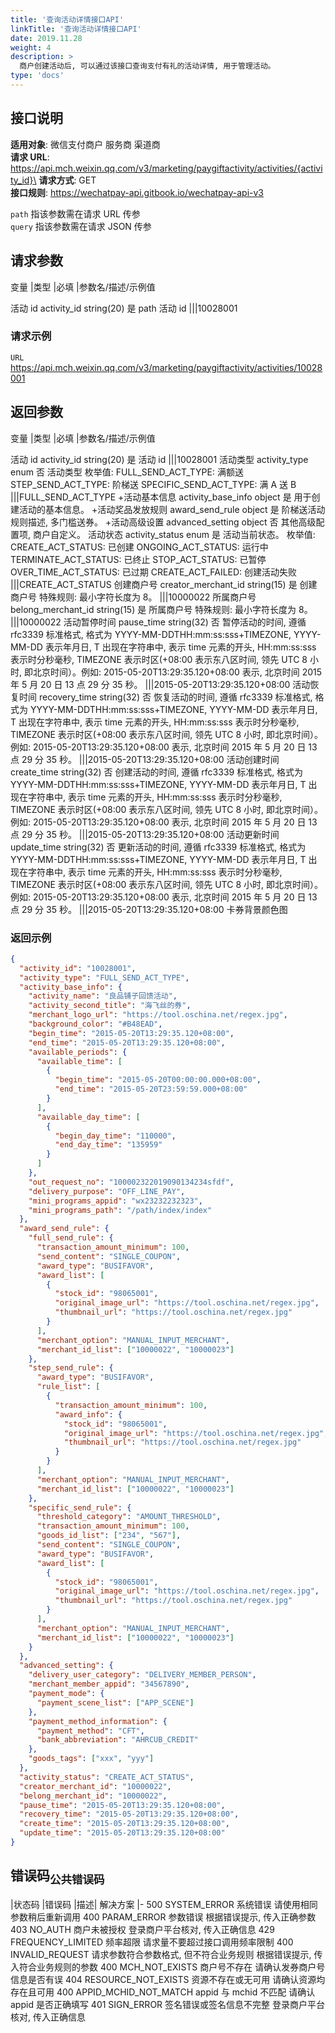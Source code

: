 ```yaml
---
title: '查询活动详情接口API'
linkTitle: '查询活动详情接口API'
date: 2019.11.28
weight: 4
description: >
  商户创建活动后, 可以通过该接口查询支付有礼的活动详情, 用于管理活动。
type: 'docs'
---
```


## 接口说明

**适用对象**: 微信支付商户 服务商 渠道商\
**请求 URL**: https://api.mch.weixin.qq.com/v3/marketing/paygiftactivity/activities/{activity_id}\
**请求方式**: GET\
**接口规则**: https://wechatpay-api.gitbook.io/wechatpay-api-v3

`path` 指该参数需在请求 URL 传参\
`query` 指该参数需在请求 JSON 传参

## 请求参数

变量 |类型 |必填 |参数名/描述/示例值

活动 id activity_id string(20) 是 path 活动 id
|||10028001

### 请求示例

`URL` https://api.mch.weixin.qq.com/v3/marketing/paygiftactivity/activities/10028001

## 返回参数

变量 |类型 |必填 |参数名/描述/示例值

活动 id activity_id string(20) 是 活动 id
|||10028001
活动类型 activity_type enum 否 活动类型
枚举值:
FULL_SEND_ACT_TYPE: 满额送
STEP_SEND_ACT_TYPE: 阶梯送
SPECIFIC_SEND_ACT_TYPE: 满 A 送 B
|||FULL_SEND_ACT_TYPE +活动基本信息 activity_base_info object 是 用于创建活动的基本信息。 +活动奖品发放规则 award_send_rule object 是 阶梯送活动规则描述, 多门槛送券。 +活动高级设置 advanced_setting object 否 其他高级配置项, 商户自定义。
活动状态 activity_status enum 是 活动当前状态。
枚举值:
CREATE_ACT_STATUS: 已创建
ONGOING_ACT_STATUS: 运行中
TERMINATE_ACT_STATUS: 已终止
STOP_ACT_STATUS: 已暂停
OVER_TIME_ACT_STATUS: 已过期
CREATE_ACT_FAILED: 创建活动失败
|||CREATE_ACT_STATUS
创建商户号 creator_merchant_id string(15) 是 创建商户号
特殊规则: 最小字符长度为 8。
|||10000022
所属商户号 belong_merchant_id string(15) 是 所属商户号
特殊规则: 最小字符长度为 8。
|||10000022
活动暂停时间 pause_time string(32) 否 暂停活动的时间, 遵循 rfc3339 标准格式, 格式为 YYYY-MM-DDTHH:mm:ss:sss+TIMEZONE, YYYY-MM-DD 表示年月日, T 出现在字符串中, 表示 time 元素的开头, HH:mm:ss:sss 表示时分秒毫秒, TIMEZONE 表示时区(+08:00 表示东八区时间, 领先 UTC 8 小时, 即北京时间）。例如: 2015-05-20T13:29:35.120+08:00 表示, 北京时间 2015 年 5 月 20 日 13 点 29 分 35 秒。
|||2015-05-20T13:29:35.120+08:00
活动恢复时间 recovery_time string(32) 否 恢复活动的时间, 遵循 rfc3339 标准格式, 格式为 YYYY-MM-DDTHH:mm:ss:sss+TIMEZONE, YYYY-MM-DD 表示年月日, T 出现在字符串中, 表示 time 元素的开头, HH:mm:ss:sss 表示时分秒毫秒, TIMEZONE 表示时区(+08:00 表示东八区时间, 领先 UTC 8 小时, 即北京时间）。例如: 2015-05-20T13:29:35.120+08:00 表示, 北京时间 2015 年 5 月 20 日 13 点 29 分 35 秒。
|||2015-05-20T13:29:35.120+08:00
活动创建时间 create_time string(32) 否 创建活动的时间, 遵循 rfc3339 标准格式, 格式为 YYYY-MM-DDTHH:mm:ss:sss+TIMEZONE, YYYY-MM-DD 表示年月日, T 出现在字符串中, 表示 time 元素的开头, HH:mm:ss:sss 表示时分秒毫秒, TIMEZONE 表示时区(+08:00 表示东八区时间, 领先 UTC 8 小时, 即北京时间）。例如: 2015-05-20T13:29:35.120+08:00 表示, 北京时间 2015 年 5 月 20 日 13 点 29 分 35 秒。
|||2015-05-20T13:29:35.120+08:00
活动更新时间 update_time string(32) 否 更新活动的时间, 遵循 rfc3339 标准格式, 格式为 YYYY-MM-DDTHH:mm:ss:sss+TIMEZONE, YYYY-MM-DD 表示年月日, T 出现在字符串中, 表示 time 元素的开头, HH:mm:ss:sss 表示时分秒毫秒, TIMEZONE 表示时区(+08:00 表示东八区时间, 领先 UTC 8 小时, 即北京时间）。例如: 2015-05-20T13:29:35.120+08:00 表示, 北京时间 2015 年 5 月 20 日 13 点 29 分 35 秒。
|||2015-05-20T13:29:35.120+08:00
卡券背景颜色图

### 返回示例

```json
{
  "activity_id": "10028001",
  "activity_type": "FULL_SEND_ACT_TYPE",
  "activity_base_info": {
    "activity_name": "良品铺子回馈活动",
    "activity_second_title": "海飞丝的券",
    "merchant_logo_url": "https://tool.oschina.net/regex.jpg",
    "background_color": "#B48EAD",
    "begin_time": "2015-05-20T13:29:35.120+08:00",
    "end_time": "2015-05-20T13:29:35.120+08:00",
    "available_periods": {
      "available_time": [
        {
          "begin_time": "2015-05-20T00:00:00.000+08:00",
          "end_time": "2015-05-20T23:59:59.000+08:00"
        }
      ],
      "available_day_time": [
        {
          "begin_day_time": "110000",
          "end_day_time": "135959"
        }
      ]
    },
    "out_request_no": "100002322019090134234sfdf",
    "delivery_purpose": "OFF_LINE_PAY",
    "mini_programs_appid": "wx23232232323",
    "mini_programs_path": "/path/index/index"
  },
  "award_send_rule": {
    "full_send_rule": {
      "transaction_amount_minimum": 100,
      "send_content": "SINGLE_COUPON",
      "award_type": "BUSIFAVOR",
      "award_list": [
        {
          "stock_id": "98065001",
          "original_image_url": "https://tool.oschina.net/regex.jpg",
          "thumbnail_url": "https://tool.oschina.net/regex.jpg"
        }
      ],
      "merchant_option": "MANUAL_INPUT_MERCHANT",
      "merchant_id_list": ["10000022", "10000023"]
    },
    "step_send_rule": {
      "award_type": "BUSIFAVOR",
      "rule_list": [
        {
          "transaction_amount_minimum": 100,
          "award_info": {
            "stock_id": "98065001",
            "original_image_url": "https://tool.oschina.net/regex.jpg",
            "thumbnail_url": "https://tool.oschina.net/regex.jpg"
          }
        }
      ],
      "merchant_option": "MANUAL_INPUT_MERCHANT",
      "merchant_id_list": ["10000022", "10000023"]
    },
    "specific_send_rule": {
      "threshold_category": "AMOUNT_THRESHOLD",
      "transaction_amount_minimum": 100,
      "goods_id_list": ["234", "567"],
      "send_content": "SINGLE_COUPON",
      "award_type": "BUSIFAVOR",
      "award_list": [
        {
          "stock_id": "98065001",
          "original_image_url": "https://tool.oschina.net/regex.jpg",
          "thumbnail_url": "https://tool.oschina.net/regex.jpg"
        }
      ],
      "merchant_option": "MANUAL_INPUT_MERCHANT",
      "merchant_id_list": ["10000022", "10000023"]
    }
  },
  "advanced_setting": {
    "delivery_user_category": "DELIVERY_MEMBER_PERSON",
    "merchant_member_appid": "34567890",
    "payment_mode": {
      "payment_scene_list": ["APP_SCENE"]
    },
    "payment_method_information": {
      "payment_method": "CFT",
      "bank_abbreviation": "AHRCUB_CREDIT"
    },
    "goods_tags": ["xxx", "yyy"]
  },
  "activity_status": "CREATE_ACT_STATUS",
  "creator_merchant_id": "10000022",
  "belong_merchant_id": "10000022",
  "pause_time": "2015-05-20T13:29:35.120+08:00",
  "recovery_time": "2015-05-20T13:29:35.120+08:00",
  "create_time": "2015-05-20T13:29:35.120+08:00",
  "update_time": "2015-05-20T13:29:35.120+08:00"
}
```

## 错误码<sub>公共错误码</sub>

|状态码 |错误码 |描述| 解决方案
|-
500 SYSTEM_ERROR 系统错误 请使用相同参数稍后重新调用
400 PARAM_ERROR 参数错误 根据错误提示, 传入正确参数
403 NO_AUTH 商户未被授权 登录商户平台核对, 传入正确信息
429 FREQUENCY_LIMITED 频率超限 请求量不要超过接口调用频率限制
400 INVALID_REQUEST 请求参数符合参数格式, 但不符合业务规则 根据错误提示, 传入符合业务规则的参数
400 MCH_NOT_EXISTS 商户号不存在 请确认发券商户号信息是否有误
404 RESOURCE_NOT_EXISTS 资源不存在或无可用 请确认资源均存在且可用
400 APPID_MCHID_NOT_MATCH appid 与 mchid 不匹配 请确认 appid 是否正确填写
401 SIGN_ERROR 签名错误或签名信息不完整 登录商户平台核对, 传入正确信息
